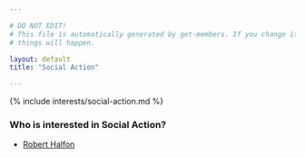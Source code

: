 ```yaml
---

# DO NOT EDIT!
# This file is automatically generated by get-members. If you change it, bad
# things will happen.

layout: default
title: "Social Action"

---
```


{% include interests/social-action.md %}

### Who is interested in Social Action?


* [Robert Halfon](members/robert-halfon.html)
